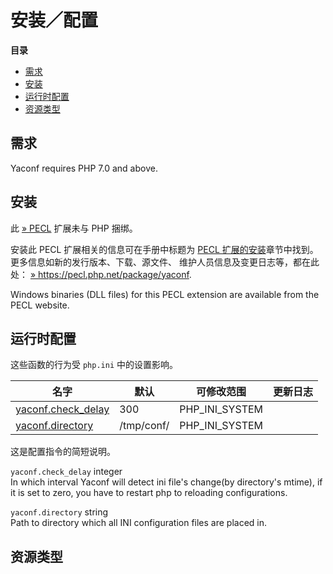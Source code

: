 安装／配置
==========

**目录**

-   [需求](/yaconf/setup.html#需求)
-   [安装](/yaconf/setup.html#安装)
-   [运行时配置](/yaconf/setup.html#运行时配置)
-   [资源类型](/yaconf/setup.html#资源类型)

需求
----

Yaconf requires PHP 7.0 and above.

安装
----

此 <a href="https://pecl.php.net/" class="link external">» PECL</a>
扩展未与 PHP 捆绑。

安装此 PECL 扩展相关的信息可在手册中标题为
<a href="/install/pecl.html" class="link">PECL 扩展的安装</a>章节中找到。更多信息如新的发行版本、下载、源文件、
维护人员信息及变更日志等，都在此处：
<a href="https://pecl.php.net/package/yaconf" class="link external">» https://pecl.php.net/package/yaconf</a>.

Windows binaries (DLL files) for this PECL extension are available from
the PECL website.

运行时配置
----------

这些函数的行为受 `php.ini` 中的设置影响。

| 名字                                                              | 默认       | 可修改范围       | 更新日志 |
|-------------------------------------------------------------------|------------|------------------|----------|
| <a href="/yaconf/setup.html#" class="link">yaconf.check_delay</a> | 300        | PHP\_INI\_SYSTEM |          |
| <a href="/yaconf/setup.html#" class="link">yaconf.directory</a>   | /tmp/conf/ | PHP\_INI\_SYSTEM |          |

这是配置指令的简短说明。

`yaconf.check_delay` <span class="type">integer</span>  
In which interval Yaconf will detect ini file's change(by directory's
mtime), if it is set to zero, you have to restart php to reloading
configurations.

`yaconf.directory` <span class="type">string</span>  
Path to directory which all INI configuration files are placed in.

资源类型
--------
